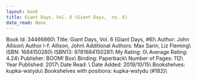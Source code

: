 ```yaml
---
layout: book
title: Giant Days, Vol. 6 (Giant Days,  no. 6)
date_read: None
---
```


Book Id: 34466860\ 
Title: Giant Days, Vol. 6 (Giant Days, #6)\ 
Author: John Allison\ 
Author l-f: Allison, John\ 
Additional Authors: Max Sarin, Liz Fleming\ 
ISBN: 1684150280\ 
ISBN13: 9781684150281\ 
My Rating: 0\ 
Average Rating: 4.24\ 
Publisher: BOOM! Box\ 
Binding: Paperback\ 
Number of Pages: 112\ 
Year Published: 2017\ 
Date Read: \ 
Date Added: 2019/10/15\ 
Bookshelves: kupka-wstydu\ 
Bookshelves with positions: kupka-wstydu (#182)\ 

